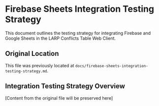# Firebase Sheets Integration Testing Strategy

This document outlines the testing strategy for integrating Firebase and Google Sheets in the LARP Conflicts Table Web Client.

## Original Location

This file was previously located at `docs/firebase-sheets-integration-testing-strategy.md`.

## Integration Testing Strategy Overview

[Content from the original file will be preserved here]

